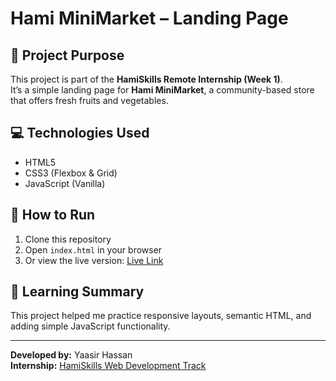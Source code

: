 # Hami MiniMarket – Landing Page

## 📝 Project Purpose
This project is part of the **HamiSkills Remote Internship (Week 1)**.  
It’s a simple landing page for **Hami MiniMarket**, a community-based store that offers fresh fruits and vegetables.

## 💻 Technologies Used
- HTML5  
- CSS3 (Flexbox & Grid)  
- JavaScript (Vanilla)

## 🚀 How to Run
1. Clone this repository  
2. Open `index.html` in your browser  
3. Or view the live version: [Live Link](https://hami-minimarket.github.pages.io)

## 🧠 Learning Summary
This project helped me practice responsive layouts, semantic HTML, and adding simple JavaScript functionality.

---

**Developed by:** Yaasir Hassan  
**Internship:** [HamiSkills Web Development Track](https://www.hamiskills.dev)
